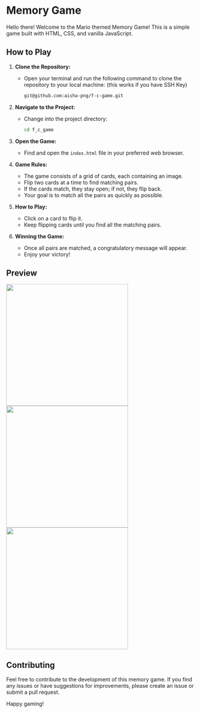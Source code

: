# Memory Game

Hello there! Welcome to the Mario themed Memory Game! This is a simple game built with HTML, CSS, and vanilla JavaScript.

## How to Play

1. **Clone the Repository:**
   - Open your terminal and run the following command to clone the repository to your local machine: (this works if you have SSH Key)

     ```bash
     git@github.com:aisha-png/f-c-game.git
     ```

2. **Navigate to the Project:**
   - Change into the project directory:

     ```bash
     cd f_c_game
     ```

3. **Open the Game:**
   - Find and open the `index.html` file in your preferred web browser.

4. **Game Rules:**
   - The game consists of a grid of cards, each containing an image.
   - Flip two cards at a time to find matching pairs.
   - If the cards match, they stay open; if not, they flip back.
   - Your goal is to match all the pairs as quickly as possible.

5. **How to Play:**
   - Click on a card to flip it.
   - Keep flipping cards until you find all the matching pairs.

6. **Winning the Game:**
   - Once all pairs are matched, a congratulatory message will appear.
   - Enjoy your victory!

## Preview

<img src="https://github.com/aisha-png/f-c-game/assets/67974517/1646414a-6bf4-4f76-a95b-0d20b0b71e79" width="325">
<img src="https://github.com/aisha-png/f-c-game/assets/67974517/54aa8c03-0874-4538-8d63-63dd75b6e3d2" width="325">
<img src="https://github.com/aisha-png/f-c-game/assets/67974517/8d2adcc8-31a6-4711-9ab2-3746e4d1c7e4" width="325">

## Contributing

Feel free to contribute to the development of this memory game. If you find any issues or have suggestions for improvements, please create an issue or submit a pull request.

Happy gaming!

